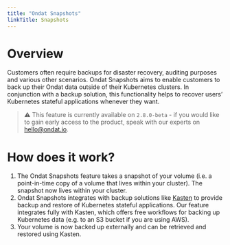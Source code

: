 ```yaml
---
title: "Ondat Snapshots"
linkTitle: Snapshots
---
```


# Overview

Customers often require backups for disaster recovery, auditing purposes and various other scenarios. Ondat Snapshots aims to enable customers to back up their Ondat data outside of their Kubernetes clusters. In conjunction with a backup solution, this functionality helps to recover users’ Kubernetes stateful applications whenever they want.

> ⚠️ This feature is currently available on `2.8.0-beta` - if you would like to gain early access to the product, speak with our experts on hello@ondat.io.

# How does it work?

1. The Ondat Snapshots feature takes a snapshot of your volume (i.e. a point-in-time copy of a volume that lives within your cluster). The snapshot now lives within your cluster.
1. Ondat Snapshots integrates with backup solutions like [Kasten](https://www.kasten.io) to provide backup and restore of Kubernetes stateful applications. Our feature integrates fully with Kasten, which offers free workflows for backing up Kubernetes data (e.g. to an S3 bucket if you are using AWS).
1. Your volume is now backed up externally and can be retrieved and restored using Kasten.

